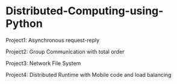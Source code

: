 # Distributed-Computing-using-Python

Project1: Αsynchronous request-reply

Project2: Group Communication with total order

Project3: Network File System

Project4: Distributed Runtime with Mobile code and load balancing  
 

